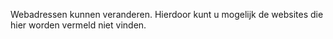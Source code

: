 <Token xmlns:xlink="http://www.w3.org/1999/xlink">Webadressen kunnen veranderen. Hierdoor kunt u mogelijk de websites die hier worden vermeld niet vinden.</Token>

<!--HONumber=Jul16_HO3-->


